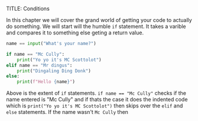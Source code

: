 TITLE: Conditions 

In this chapter we will cover the grand world of getting your 
code to actually do something. We will start will the humble `if` 
statement. It takes a varible and compares it to something else 
geting a return value.

```python
name == input("What's your name?")

if name == "Mc Cully":
    print("Yo yo it's MC Scottolot")
elif name == "Mr dingus":
    print("Dingaling Ding Donk")
else:
    print(f"Hello {name}")
```

Above is the extent of `if` statements. `if name == "Mc Cully"` checks 
if the name entered is "Mc Cully" and if thats the case it does the 
indented code which is `print("Yo yo it's MC Scottolot")` then skips 
over the `elif` and `else` statements. If the name wasn't `Mc Cully`
then 

